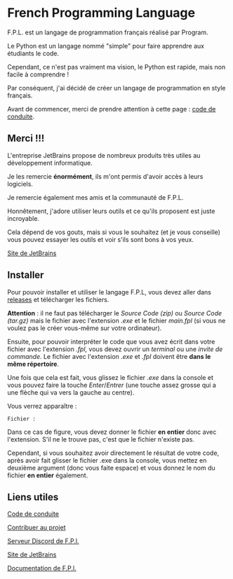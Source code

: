# **French Programming Language**

F.P.L. est un langage de programmation français réalisé par Program.

Le Python est un langage nommé "simple" pour faire apprendre aux étudiants le code. 

Cependant, ce n'est pas vraiment ma vision, le Python est rapide, mais non facile à comprendre !

Par conséquent, j'ai décidé de créer un langage de programmation en style français. 

Avant de commencer, merci de prendre attention à cette page : [code de conduite](CodeOfConduct.md).

## **Merci** !!!

L'entreprise JetBrains propose de nombreux produits très utiles au développement informatique.

Je les remercie **énormément**, ils m'ont permis d'avoir accès à leurs logiciels.

Je remercie également mes amis et la communauté de F.P.L.

Honnêtement, j'adore utiliser leurs outils et ce qu'ils proposent est juste incroyable. 

Cela dépend de vos gouts, mais si vous le souhaitez (et je vous conseille) vous pouvez essayer les outils et voir s'ils sont bons à vos yeux.

[Site de JetBrains](https://www.jetbrains.com/fr-fr/)

## **Installer**

Pour pouvoir installer et utiliser le langage F.P.L, vous devez aller dans [releases](https://github.com/Program132/French-Programming-Language/releases) et télécharger les fichiers.

**Attention** : il ne faut pas télécharger le *Source Code (zip)* ou *Source Code (tar.gz)* mais le fichier avec l'extension *.exe* et le fichier *main.fpl* (si vous ne voulez pas le créer vous-même sur votre ordinateur).

Ensuite, pour pouvoir interpréter le code que vous avez écrit dans votre fichier avec l'extension *.fpl*, vous devez ouvrir un *terminal* ou une *invite de commande*.
Le fichier avec l'extension *.exe* et *.fpl* doivent être **dans le même répertoire**.

Une fois que cela est fait, vous glissez le fichier *.exe* dans la console et vous pouvez faire la touche *Enter*/*Entrer* (une touche assez grosse qui a une flèche qui va vers la gauche au centre).

Vous verrez apparaître : 

```
Fichier :
```

Dans ce cas de figure, vous devez donner le fichier **en entier** donc avec l'extension. S'il ne le trouve pas, c'est que le fichier n'existe pas.

Cependant, si vous souhaitez avoir directement le résultat de votre code, après avoir fait glisser le fichier .exe dans la console, vous mettez en deuxième argument (donc vous faite espace) et vous donnez le nom du fichier **en entier** également.

## **Liens utiles**

[Code de conduite](CodeOfConduct.md)

[Contribuer au projet](CONTRIBUTING.md)

[Serveur Discord de F.P.l.](https://discord.gg/CkFFgXuKwj)

[Site de JetBrains](https://www.jetbrains.com/fr-fr/)

[Documentation de F.P.l.](https://program-4.gitbook.io/french-programming-language/)
